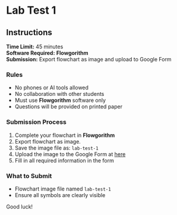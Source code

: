 # Lab Test 1

## Instructions

**Time Limit:** 45 minutes  
**Software Required:** **Flowgorithm**  
**Submission:** Export flowchart as image and upload to Google Form

### Rules
- No phones or AI tools allowed
- No collaboration with other students
- Must use **Flowgorithm** software only
- Questions will be provided on printed paper

### Submission Process
1. Complete your flowchart in **Flowgorithm**
2. Export flowchart as image.
3. Save the image file as: `lab-test-1`
4. Upload the image to the Google Form at [here](https://docs.google.com/forms/d/e/1FAIpQLSeYyTKm3QC09yA0gKHDOXzRpxIjq1EDq7Vb4-QdyoYaaZys9Q/viewform?usp=dialog)
5. Fill in all required information in the form

### What to Submit
- Flowchart image file named `lab-test-1`
- Ensure all symbols are clearly visible

Good luck!